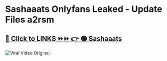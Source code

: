 
 # Sashaaats Onlyfans Leaked - Update Files a2rsm

## <h2><a href="https://clipsfans.com/Sashaaats&ref=git">🔗 Click to LINKS ⏩⏩ 👉 🟢 Sashaaats </a></h2>

<a href="https://clipsfans.com/Sashaaats&ref=git" rel="nofollow" data-target="animated-image.originalLink"><img src="https://i.ibb.co.com/xMMVF88/686577567.gif" alt="Viral Video Original" style="max-width: 100%; display: inline-block;" data-target="animated-image.originalImage"></a>

